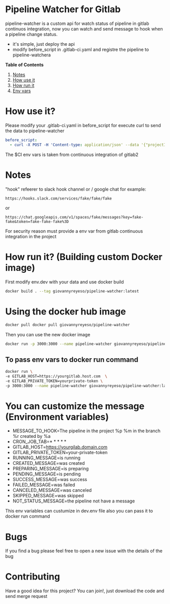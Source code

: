 # Pipeline Watcher for Gitlab

pipeline-watcher is a custom api for watch status of pipeline in gitlab continuos integration, now you can watch and send message to hook when a pipeline change status.

  - it's simple, just deploy the api
  - modify before_script in .gitlab-ci.yaml and registre the pipeline to pipeline-watchera


**Table of Contents**   
1. [Notes](#notes)
2. [How use it](#how-use-it)
3. [How run it](#how-run-it)
4. [Env vars](#env-vars)

# How use it?<a name="how-use-it"></a>

Please modify your .gitlab-ci.yaml in before_script for execute curl to send the data to pipeline-watcher
  ```yaml
before_script:
    - curl -X POST -H 'Content-type: application/json' --data '{"projectId": "'"$CI_PROJECT_ID"'", "pipelineId": "'"$CI_PIPELINE_ID"'", "projectName":"'"$CI_PROJECT_NAME"'", "hook":"slack-hook" }' http://your-pipeline-watcher-host:3000/register
```
The $CI env vars is taken from continuous integration of gitlab2

# Notes<a name="notes"></a>
"hook" refeerer to slack hook channel or / google chat for example:

```url
https://hooks.slack.com/services/fake/fake/fake
```
or

```url
https://chat.googleapis.com/v1/spaces/fake/messages?key=fake-fake&token=fake-fake-fake%3D
```

For security reason must provide a env var from gitlab continuous integration in the project

# How run it? (Building custom Docker image) <a name="how-run-it"></a>
First modify env.dev with your data and use docker build
```bash
docker build . --tag giovannyreyeso/pipeline-watcher:latest
```
# Using the docker hub image
```bash
docker pull docker pull giovannyreyeso/pipeline-watcher
```
Then you can use the new docker image
```bash
docker run -p 3000:3000 --name pipeline-watcher giovannyreyeso/pipeline-watcher:latest
```
## To pass env vars to docker run command
```bash
docker run \
-e GITLAB_HOST=https://yourgitlab.host.com  \
-e GITLAB_PRIVATE_TOKEN=yourprivate-token \
-p 3000:3000 --name pipeline-watcher giovannyreyeso/pipeline-watcher:latest
```

# You can customize the message (Environment variables)<a name="env-vars"></a>
- MESSAGE_TO_HOOK=The pipeline in the project %p %m in the branch %r created by %a
- CRON_JOB_TAB=* * * * *
- GITLAB_HOST=https://yourgilab.domain.com
- GITLAB_PRIVATE_TOKEN=your-private-token
- RUNNING_MESSAGE=is running
- CREATED_MESSAGE=was created
- PREPARING_MESSAGE=is preparing
- PENDING_MESSAGE=is pending
- SUCCESS_MESSAGE=was success
- FAILED_MESSAGE=was failed
- CANCELED_MESSAGE=was canceled
- SKIPPED_MESSAGE=was skipped
- NOT_STATUS_MESSAGE=the pipeline not have a message

This env variables can custumize in dev.env file also you can pass it to docker run command


# Bugs
If you find a bug please feel free to open a new issue with the details of the bug

# Contributing
Have a good idea for this project? You can join!, just download the code and send merge request